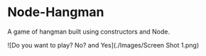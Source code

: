 # Node-Hangman
A game of hangman built using constructors and Node.

![Do you want to play? No? and Yes](./Images/Screen Shot 1.png)

